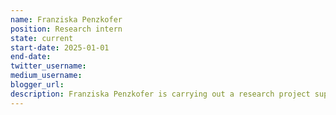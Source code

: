 ```yaml
---
name: Franziska Penzkofer
position: Research intern
state: current
start-date: 2025-01-01
end-date:
twitter_username:
medium_username:
blogger_url:
description: Franziska Penzkofer is carrying out a research project supervised by Mehrdad and Richard on mechanistic interpretability of retrieval-augmented LLMs.
---
```

